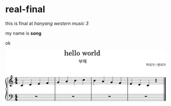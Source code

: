 # real-final

this is final at *hanyang western music 3*

my name is **song**

ok

<img src="hello world final.png">

